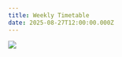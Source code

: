 ```yaml
---
title: Weekly Timetable
date: 2025-08-27T12:00:00.000Z
---
```

![](https://res.cloudinary.com/ruapehu-college/image/upload/v1722998482/Kamar_Times_uvc472.jpg)
